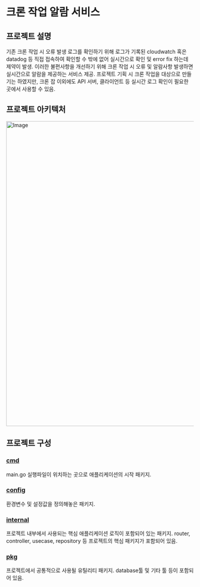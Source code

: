 # 크론 작업 알람 서비스

## 프로젝트 설명
기존 크론 작업 시 오류 발생 로그를 확인하기 위해 로그가 기록된 cloudwatch 혹은 datadog 등 직접 접속하여 확인할 수 밖에 없어 실시간으로 확인 및 error fix 하는데 제약이 발생. 
이러한 불편사항을 개선하기 위해 크론 작업 시 오류 및 알람사항 발생하면 실시간으로 알람을 제공하는 서비스 제공.
프로젝트 기획 시 크론 작업을 대상으로 만들기는 하였지만, 크론 잡 이외에도 API 서버, 클라이언트 등 실시간 로그 확인이 필요한 곳에서 사용할 수 있음.

## 프로젝트 아키텍처
<img width="817" alt="Image" src="https://github.com/user-attachments/assets/9310d2fb-cb8b-43c5-bb1c-f0b6f6448c6b" />

## 프로젝트 구성

### [cmd](https://github.com/PARKNAMSU/cron-alarm-server/tree/main/app/cmd)
  main.go 실행파일이 위치하는 곳으로 애플리케이션의 시작 패키지.
### [config](https://github.com/PARKNAMSU/cron-alarm-server/tree/main/app/config)
  환경변수 및 설정값을 정의해놓은 패키지.
### [internal](https://github.com/PARKNAMSU/cron-alarm-server/tree/main/app/internal)
  프로젝트 내부에서 사용되는 핵심 애플리케이션 로직이 포함되어 있는 패키지. router, controller, usecase, repository 등 프로젝트의 핵심 패키지가 포함되어 있음.
### [pkg](https://github.com/PARKNAMSU/cron-alarm-server/tree/main/app/pkg)
  프로젝트에서 공통적으로 사용될 유틸리티 패키지. database툴 및 기타 툴 등이 포함되어 있음.
  
